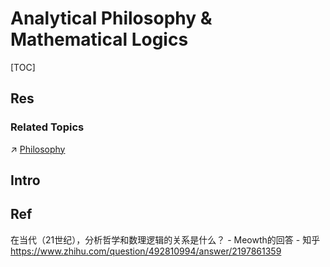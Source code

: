 # Analytical Philosophy & Mathematical Logics

[TOC]



## Res
### Related Topics
↗ [Philosophy](../../../Other%20Networks%20of%20Knowledge/♂%20Philosophy/Philosophy.md)



## Intro


## Ref
在当代（21世纪），分析哲学和数理逻辑的关系是什么？ - Meowth的回答 - 知乎 https://www.zhihu.com/question/492810994/answer/2197861359



